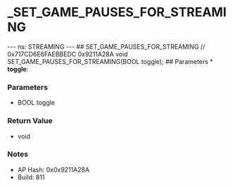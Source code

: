 # _SET_GAME_PAUSES_FOR_STREAMING

--- ns: STREAMING --- ## SET_GAME_PAUSES_FOR_STREAMING  // 0x717CD6E6FAEBBEDC 0x9211A28A void SET_GAME_PAUSES_FOR_STREAMING(BOOL toggle);   ## Parameters * **toggle**:

### Parameters
* BOOL toggle

### Return Value
* void

### Notes
* AP Hash: 0x0x9211A28A
* Build: 811

